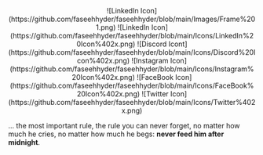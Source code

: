 <center>
![LinkedIn Icon](https://github.com/faseehhyder/faseehhyder/blob/main/Images/Frame%201.png)
![LinkedIn Icon](https://github.com/faseehhyder/faseehhyder/blob/main/Icons/LinkedIn%20Icon%402x.png)
![Discord Icont](https://github.com/faseehhyder/faseehhyder/blob/main/Icons/Discord%20Icon%402x.png)
![Instagram Icon](https://github.com/faseehhyder/faseehhyder/blob/main/Icons/Instagram%20Icon%402x.png)
![FaceBook Icon](https://github.com/faseehhyder/faseehhyder/blob/main/Icons/FaceBook%20Icon%402x.png)
![Twitter Icon](https://github.com/faseehhyder/faseehhyder/blob/main/Icons/Twitter%402x.png)
  
  </center>
  
<p>... the most important rule, the rule you can never forget, no matter how much he cries, no matter how much he begs: <strong>never feed him after midnight</strong>.</p>

